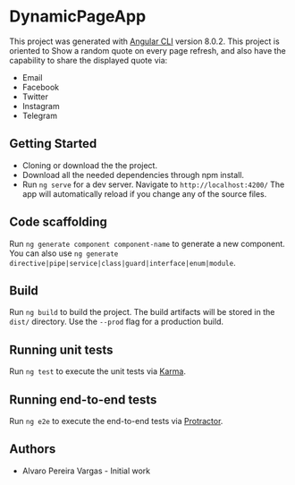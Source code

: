 # DynamicPageApp

This project was generated with [Angular CLI](https://github.com/angular/angular-cli) version 8.0.2. This project is oriented to Show a random quote on every page refresh, 
 and also have the capability to share the displayed quote via:
  *  Email
  *  Facebook
  *  Twitter
  *  Instagram
  *  Telegram
## Getting Started
  * Cloning or download the the project.
  * Download all the needed dependencies through npm install.
  * Run `ng serve` for a dev server. Navigate to `http://localhost:4200/` The app will automatically reload if you change any of the source files.

## Code scaffolding

Run `ng generate component component-name` to generate a new component. You can also use `ng generate directive|pipe|service|class|guard|interface|enum|module`.

## Build

Run `ng build` to build the project. The build artifacts will be stored in the `dist/` directory. Use the `--prod` flag for a production build.

## Running unit tests

Run `ng test` to execute the unit tests via [Karma](https://karma-runner.github.io).

## Running end-to-end tests

Run `ng e2e` to execute the end-to-end tests via [Protractor](http://www.protractortest.org/).

## Authors

* Alvaro Pereira Vargas - Initial work
